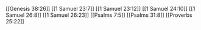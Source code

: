 [[Genesis 38:26]]
[[1 Samuel 23:7]]
[[1 Samuel 23:12]]
[[1 Samuel 24:10]]
[[1 Samuel 26:8]]
[[1 Samuel 26:23]]
[[Psalms 7:5]]
[[Psalms 31:8]]
[[Proverbs 25:22]]
